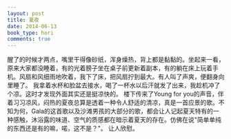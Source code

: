 ```yaml
---
layout: post
title: 夏夜
date: 2014-06-13
book_type: hori
comments: true
---
```


醒了的时候才两点，嘴里干得像砂纸，浑身燥热，背上都是黏黏的。坐起来一看，原来大家都没睡着，有的光着膀子坐在桌子前更新着副本，有的躺在床上玩着手机。风扇和风细雨地吹着，我下了床，把风扇拧到最大。有人叫了声爽，便翻身向里睡了。
我拿着水杯和脸盆去接水，喝了一杯水以后汗就发了出来，我趁机冲了个凉。这时才发现外面其实还是挺凉快的。
楼下传来了Young for you的声音，伴着习习凉风，闷热的夏夜总算是透着一种令人舒适的清凉，真是一首应景的歌。不知为何，Gala的这首歌以及沙滩男孩的大部分的歌，都会让人记起夏天特有的一种感触，沐浴露的味道、空气的质感都在暗示着夏天的存在。仿佛在说"简单单纯的东西还是有的嘛，喏，这不是？"。
让人欣慰。